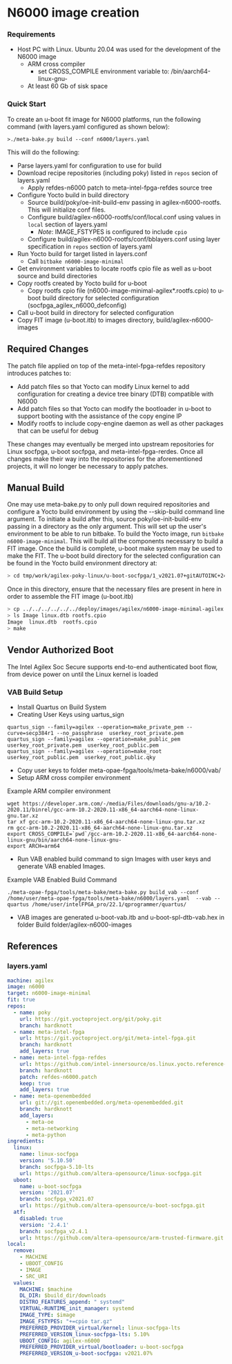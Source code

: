 # N6000 image creation

### Requirements ###
* Host PC with Linux. Ubuntu 20.04 was used for the development of the N6000 image
  * ARM cross compiler
    * set CROSS_COMPILE environment variable to: <path to cross compiler>/bin/aarch64-linux-gnu-
  * At least 60 Gb of sisk space


### Quick Start ###
To create an u-boot fit image for N6000 platforms, run the following command (with layers.yaml configured as shown below):
```
>./meta-bake.py build --conf n6000/layers.yaml
```

This will do the following:
* Parse layers.yaml for configuration to use for build
* Download recipe repositories (including poky) listed in `repos` secion of layers.yaml
  * Apply refdes-n6000 patch to meta-intel-fpga-refdes source tree
* Configure Yocto build in build directory
  * Source build/poky/oe-init-build-env passing in agilex-n6000-rootfs. This will initialize conf files.
  * Configure build/agilex-n6000-rootfs/conf/local.conf using values in `local` section of layers.yaml
    * _Note_: IMAGE_FSTYPES is configured to include `cpio`
  * Configure build/agilex-n6000-rootfs/conf/bblayers.conf using layer specification in `repos` section of layers.yaml
* Run Yocto build for target listed in layers.conf
  * Call `bitbake n6000-image-minimal`
* Get environment variables to locate rootfs cpio file as well as u-boot source and build directories
* Copy rootfs created by Yocto build for u-boot
  * Copy rootfs cpio file (n6000-image-minimal-agilex*.rootfs.cpio) to u-boot build directory for selected configuration (socfpga_agilex_n6000_defconfig)
* Call u-boot build in directory for selected configuration
* Copy FIT image (u-boot.itb) to images directory, build/agilex-n6000-images

## Required Changes ##
The patch file applied on top of the meta-intel-fpga-refdes repository introduces patches to:
* Add patch files so that Yocto can modify Linux kernel to add configuration for creating a device tree binary (DTB) compatible with N6000
* Add patch files so that Yocto can modify the bootloader in u-boot to support booting with the assistance of the copy engine IP
* Modify rootfs to include copy-engine daemon as well as other packages that can be useful for debug

These changes may eventually be merged into upstream repositories for Linux socfpga, u-boot socfpga, and meta-intel-fpga-rerdes.
Once all changes make their way into the repositories for the aforementioned projects, it will no longer be necessary to apply patches.

## Manual Build ##
One may use meta-bake.py to only pull down required repositories and configure a Yocto build environment by using the --skip-build command line argument.
To initiate a build after this, source poky/oe-init-build-env passing in a directory as the only argument.
This will set up the user's environment to be able to run bitbake.
To build the Yocto image, run `bitbake n6000-image-minimal`.
This will build all the components necessary to build a FIT image.
Once the build is complete, u-boot make system may be used to make the FIT.
The u-boot build directory for the selected configuration can be found in the Yocto build environment directory at:
``` bash
> cd tmp/work/agilex-poky-linux/u-boot-socfpga/1_v2021.07+gitAUTOINC+24e26ba4a0-r0/build/socfpga_agilex_n6000_defconfig
```
Once in this directory, ensure that the necessary files are present in here in order to assemble the FIT image (u-boot.itb)
```bash
> cp ../../../../../../deploy/images/agilex/n6000-image-minimal-agilex.cpio rootfs.cpio
> ls Image linux.dtb rootfs.cpio
Image  linux.dtb  rootfs.cpio
> make
```

## Vendor Authorized Boot ##
The Intel Agilex Soc Secure supports end-to-end authenticated boot flow, from device power on until the Linux kernel is loaded

### VAB Build Setup ###

* Install Quartus on Build System
* Creating User Keys using uartus_sign
``` 
quartus_sign --family=agilex --operation=make_private_pem --curve=secp384r1 --no_passphrase  userkey_root_private.pem
quartus_sign --family=agilex --operation=make_public_pem  userkey_root_private.pem  userkey_root_public.pem
quartus_sign --family=agilex --operation=make_root userkey_root_public.pem  userkey_root_public.qky 
```


* Copy user keys to folder meta-opae-fpga/tools/meta-bake/n6000/vab/
* Setup ARM cross compiler environment

Example ARM compiler environment
```
wget https://developer.arm.com/-/media/Files/downloads/gnu-a/10.2-2020.11/binrel/gcc-arm-10.2-2020.11-x86_64-aarch64-none-linux-gnu.tar.xz
tar xf gcc-arm-10.2-2020.11-x86_64-aarch64-none-linux-gnu.tar.xz
rm gcc-arm-10.2-2020.11-x86_64-aarch64-none-linux-gnu.tar.xz
export CROSS_COMPILE=`pwd`/gcc-arm-10.2-2020.11-x86_64-aarch64-none-linux-gnu/bin/aarch64-none-linux-gnu-
export ARCH=arm64
```
* Run VAB enabled build command to sign Images with user keys and generate VAB enabled Images. 

Example VAB Enabled Build Command
``` 
./meta-opae-fpga/tools/meta-bake/meta-bake.py build_vab --conf /home/user/meta-opae-fpga/tools/meta-bake/n6000/layers.yaml  --vab --quartus /home/user/intelFPGA_pro/22.1/qprogrammer/quartus/
```

* VAB images are generated u-boot-vab.itb and  u-boot-spl-dtb-vab.hex in folder Build folder/agilex-n6000-images

## References ##

### layers.yaml ###

```yaml
machine: agilex
image: n6000
target: n6000-image-minimal
fit: true
repos:
  - name: poky
    url: https://git.yoctoproject.org/git/poky.git
    branch: hardknott
  - name: meta-intel-fpga
    url: https://git.yoctoproject.org/git/meta-intel-fpga.git
    branch: hardknott
    add_layers: true
  - name: meta-intel-fpga-refdes
    url: https://github.com/intel-innersource/os.linux.yocto.reference-design.meta-intel-fpga-refdes
    branch: hardknott
    patch: refdes-n6000.patch
    keep: true
    add_layers: true
  - name: meta-openembedded
    url: git://git.openembedded.org/meta-openembedded.git
    branch: hardknott
    add_layers:
      - meta-oe
      - meta-networking
      - meta-python
ingredients:
  linux:
    name: linux-socfpga
    version: '5.10.50'
    branch: socfpga-5.10-lts
    url: https://github.com/altera-opensource/linux-socfpga.git
  uboot:
    name: u-boot-socfpga
    version: '2021.07'
    branch: socfpga_v2021.07
    url: https://github.com/altera-opensource/u-boot-socfpga.git
  atf:
    disabled: true
    version: '2.4.1'
    branch: socfpga_v2.4.1
    url: https://github.com/altera-opensource/arm-trusted-firmware.git
local:
  remove:
    - MACHINE
    - UBOOT_CONFIG
    - IMAGE
    - SRC_URI
  values:
    MACHINE: $machine
    DL_DIR: $build_dir/downloads
    DISTRO_FEATURES_append: " systemd"
    VIRTUAL-RUNTIME_init_manager: systemd
    IMAGE_TYPE: $image
    IMAGE_FSTYPES: "+=cpio tar.gz"
    PREFERRED_PROVIDER_virtual/kernel: linux-socfpga-lts
    PREFERRED_VERSION_linux-socfpga-lts: 5.10%
    UBOOT_CONFIG: agilex-n6000
    PREFERRED_PROVIDER_virtual/bootloader: u-boot-socfpga
    PREFERRED_VERSION_u-boot-socfpga: v2021.07%
```
